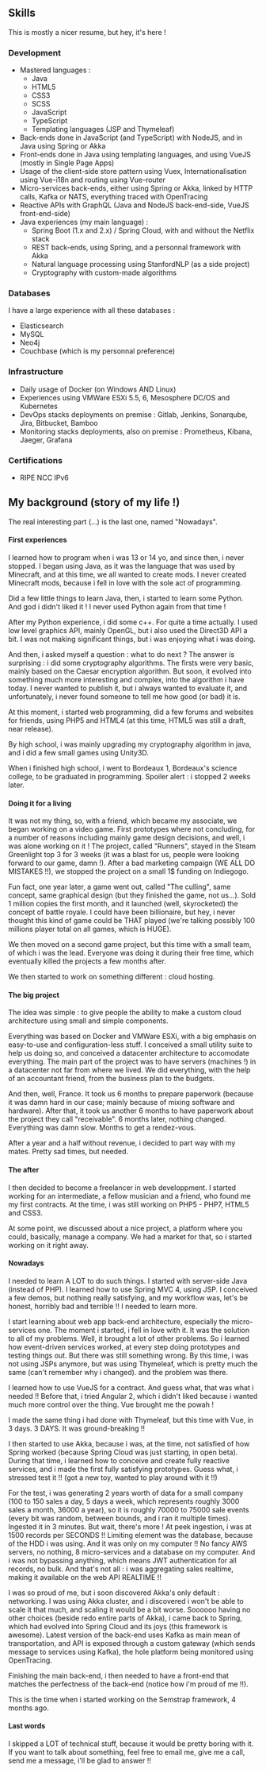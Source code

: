 ## Skills

This is mostly a nicer resume, but hey, it's here !

### Development

- Mastered languages :
  - Java
  - HTML5
  - CSS3
  - SCSS
  - JavaScript
  - TypeScript
  - Templating languages (JSP and Thymeleaf)
- Back-ends done in JavaScript (and TypeScript) with NodeJS, and in Java using Spring or Akka
- Front-ends done in Java using templating languages, and using VueJS (mostly in Single Page Apps)
- Usage of the client-side store pattern using Vuex, Internationalisation using Vue-i18n and routing using Vue-router
- Micro-services back-ends, either using Spring or Akka, linked by HTTP calls, Kafka or NATS, everything traced with OpenTracing
- Reactive APIs with GraphQL (Java and NodeJS back-end-side, VueJS front-end-side)
- Java experiences (my main language) :
  - Spring Boot (1.x and 2.x) / Spring Cloud, with and without the Netflix stack
  - REST back-ends, using Spring, and a personnal framework with Akka
  - Natural language processing using StanfordNLP (as a side project)
  - Cryptography with custom-made algorithms

### Databases

I have a large experience with all these databases :

- Elasticsearch
- MySQL
- Neo4j
- Couchbase (which is my personnal preference)

### Infrastructure

- Daily usage of Docker (on Windows AND Linux)
- Experiences using VMWare ESXi 5.5, 6, Mesosphere DC/OS and Kubernetes
- DevOps stacks deployments on premise : Gitlab, Jenkins, Sonarqube, Jira, Bitbucket, Bamboo
- Monitoring stacks deployments, also on premise : Prometheus, Kibana, Jaeger, Grafana

### Certifications

- RIPE NCC IPv6

## My background (story of my life !)

The real interesting part (...) is the last one, named "Nowadays".

#### First experiences

I learned how to program when i was 13 or 14 yo, and since then, i never stopped. I began using Java, as it was the language that was used by Minecraft, and at this time, we all wanted to create mods. I never created Minecraft mods, because i fell in love with the sole act of programming.

Did a few little things to learn Java, then, i started to learn some Python. And god i didn't liked it ! I never used Python again from that time !

After my Python experience, i did some c++. For quite a time actually. I used low level graphics API, mainly OpenGL, but i also used the Direct3D API a bit. I was not making significant things, but i was enjoying what i was doing.

And then, i asked myself a question : what to do next ? The answer is surprising : i did some cryptography algorithms. The firsts were very basic, mainly based on the Caesar encryption algorithm. But soon, it evolved into something much more interesting and complex, into the algorithm i have today. I never wanted to publish it, but i always wanted to evaluate it, and unfortunately, i never found someone to tell me how good (or bad) it is.

At this moment, i started web programming, did a few forums and websites for friends, using PHP5 and HTML4 (at this time, HTML5 was still a draft, near release).

By high school, i was mainly upgrading my cryptography algorithm in java, and i did a few small games using Unity3D.

When i finished high school, i went to Bordeaux 1, Bordeaux's science college, to be graduated in programming.
Spoiler alert : i stopped 2 weeks later.

#### Doing it for a living

It was not my thing, so, with a friend, which became my associate, we began working on a video game.
First prototypes where not concluding, for a number of reasons including mainly game design decisions, and well, i was alone working on it !
The project, called "Runners", stayed in the Steam Greenlight top 3 for 3 weeks (it was a blast for us, people were looking forward to our game, damn !).
After a bad marketing campaign (WE ALL DO MISTAKES !!), we stopped the project on a small 1$ funding  on Indiegogo.

Fun fact, one year later, a game went out, called "The culling", same concept, same graphical design (but they finished the game, not us...).
Sold 1 million copies the first month, and it launched (well, skyrocketed) the concept of battle royale. I could have been billionaire, but hey, i never thought this kind of game could be THAT played (we're talking possibly 100 millions player total on all games, which is HUGE).

We then moved on a second game project, but this time with a small team, of which i was the lead. Everyone was doing it during their free time, which eventually killed the projects a few months after.

We then started to work on something different : cloud hosting.

#### The big project

The idea was simple : to give people the ability to make a custom cloud architecture using small and simple components.

Everything was based on Docker and VMWare ESXi, with a big emphasis on easy-to-use and configuration-less stuff. I conceived a small utility suite to help us doing so, and conceived a datacenter architecture to accomodate everything.
The main part of the project was to have servers (machines !) in a datacenter not far from where we lived.
We did everything, with the help of an accountant friend, from the business plan to the budgets.

And then, well, France.
It took us 6 months to prepare paperwork (because it was damn hard in our case; mainly because of mixing software and hardware). After that, it took us another 6 months to have paperwork about the project they call "receivable". 6 months later, nothing changed. Everything was damn slow. Months to get a rendez-vous.

After a year and a half without revenue, i decided to part way with my mates. Pretty sad times, but needed.

#### The after

I then decided to become a freelancer in web developpment. I started working for an intermediate, a fellow musician and a friend, who found me my first contracts.
At the time, i was still working on PHP5 - PHP7, HTML5 and CSS3.

At some point, we discussed about a nice project, a platform where you could, basically, manage a company. We had a market for that, so i started working on it right away.

#### Nowadays

I needed to learn A LOT to do such things. I started with server-side Java (instead of PHP). I learned how to use Spring MVC 4, using JSP.
I conceived a few demos, but nothing really satisfying, and my workflow was, let's be honest, horribly bad and terrible !!
I needed to learn more.

I start learning about web app back-end architecture, especially the micro-services one. The moment i started, i fell in love with it. It was the solution to all of my problems. Well, it brought a lot of other problems.
So i learned how event-driven services worked, at every step doing prototypes and testing things out.
But there was still something wrong. By this time, i was not using JSPs anymore, but was using Thymeleaf, which is pretty much the same (can't remember why i changed). and the problem was there.

I learned how to use VueJS for a contract. And guess what, that was what i needed !!
Before that, i tried Angular 2, which i didn't liked because i wanted much more control over the thing. Vue brought me the powah !

I made the same thing i had done with Thymeleaf, but this time with Vue, in 3 days. 3 DAYS. It was ground-breaking !!

I then started to use Akka, because i was, at the time, not satisfied of how Spring worked (because Spring Cloud was just starting, in open beta).
During that time, i learned how to conceive and create fully reactive services, and i made the first fully satisfying prototypes.
Guess what, i stressed test it !! (got a new toy, wanted to play around with it !!)

For the test, i was generating 2 years worth of data for a small company (100 to 150 sales a day, 5 days a week, which represents roughly 3000 sales a month, 36000 a year), so it is roughly 70000 to 75000 sale events (every bit was random, between bounds, and i ran it multiple times).
Ingested it in 3 minutes. But wait, there's more ! At peek ingestion, i was at 1500 records per SECONDS !! Limiting element was the database, because of the HDD i was using. And it was only on my computer !! No fancy AWS servers, no nothing, 8 micro-services and a database on my computer. And i was not bypassing anything, which means JWT authentication for all records, no bulk. And that's not all : i was aggregating sales realtime, making it available on the web API REALTIME !!

I was so proud of me, but i soon discovered Akka's only default : networking. I was using Akka cluster, and i discovered i won't be able to scale it that much, and scaling it would be a bit worse. Soooooo having no other choices (beside redo entire parts of Akka), i came back to Spring, which had evolved into Spring Cloud and its joys (this framework is awesome).
Latest version of the back-end uses Kafka as main mean of transportation, and API is exposed through a custom gateway (which sends message to services using Kafka), the hole platform being monitored using OpenTracing.

Finishing the main back-end, i then needed to have a front-end that matches the perfectness of the back-end (notice how i'm proud of me !!).

This is the time when i started working on the Semstrap framework, 4 months ago.

#### Last words

I skipped a LOT of technical stuff, because it would be pretty boring with it. If you want to talk about something, feel free to email me, give me a call, send me a message, i'll be glad to answer !!